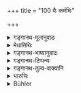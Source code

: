 +++
title = "100 यैः कर्मभिः"

+++

<details><summary>गङ्गानथ-मूलानुवादः</summary>

That is, those occupations of craftsmen and other arts by the performance whereof the twice-born men are best served.—(100)
</details>

<details><summary>मेधातिथिः</summary>

**प्रचरितैर्** अनुष्ठितैः । **शुश्रूष्यन्ते** सेव्यन्ते । तदुपयोगीनि यानि **कर्माणि शिल्पानि** । यद्य् अपि शिल्पम् अपि कारुकर्मैव, तथापीह भेदेनोपादानात् तक्षकिवर्धकिप्रभृतयः कारवः, तेषां कर्माणि तक्षणवर्धनादीनि । शिल्पानि पत्रछेदरूपकर्माण्य् आलेख्यानि ॥ १०.१०० ॥
</details>

<details><summary>गङ्गानथ-भाष्यानुवादः</summary>

‘*Performance*’— doing.

‘*Are served*’—benefited.

Those handicrafts which are beneficial to the twice-born people (shall be taken up by the Śūdra).

Though ‘*arts*’ also are the ‘*occupation of craftsmen*,’ yet, inasmuch as the two have been separately mentioned, the ‘craftsmen’ meant here should be taken as the carpenter, the wood-cutter and so forth, and their occupations are *wood-cutting, carpentry* and the like.

‘*Arts*’— such as decorating, toilet, painting and so forth.—(100).
</details>

<details><summary>गङ्गानथ-टिप्पन्यः</summary>

This verse is quoted in *Mitākṣarā* (3. 35);—and in *Madanapārijāta* (p.
233), which notes that the verb ‘*kurvīta*’ means ‘should perform’.
</details>

<details><summary>गङ्गानथ-तुल्य-वाक्यानि</summary>

**(verses 10.99-100)  
**

See Comparative notes for [Verse
10.99].

\[See under 121-122 below.\]
</details>

<details><summary>भारुचिः</summary>

कारुककर्माणि वर्धकिलोहकारादि, नानाशिल्पान्यालेख्यादीनि । आपत्काले वृत्त्यर्थम् इदं श्लोकद्वयं प्रकरणसामर्थ्याद् विज्ञेयम् ॥ १०.१०० ॥
</details>

<details><summary>Bühler</summary>

100	(Let him follow) those mechanical occupations and those various practical arts by following which the twice-born are (best) served.
</details>
